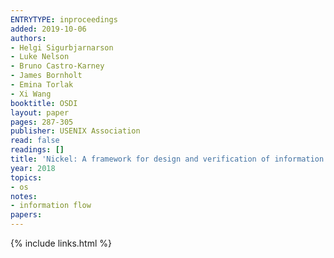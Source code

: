 ```yaml
---
ENTRYTYPE: inproceedings
added: 2019-10-06
authors:
- Helgi Sigurbjarnarson
- Luke Nelson
- Bruno Castro-Karney
- James Bornholt
- Emina Torlak
- Xi Wang
booktitle: OSDI
layout: paper
pages: 287-305
publisher: USENIX Association
read: false
readings: []
title: 'Nickel: A framework for design and verification of information flow control systems'
year: 2018
topics:
- os
notes:
- information flow
papers:
---
```


{% include links.html %}
